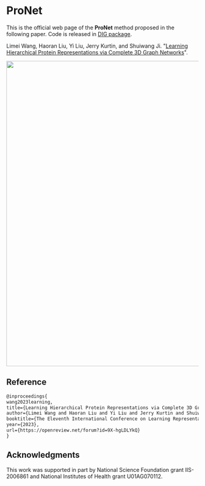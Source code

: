 # ProNet

This is the official web page of the **ProNet** method proposed in the following paper. Code is released in [DIG package](https://github.com/divelab/DIG/tree/dig-stable/dig/threedgraph/method/pronet).

Limei Wang, Haoran Liu, Yi Liu, Jerry Kurtin, and Shuiwang Ji. "[Learning Hierarchical Protein Representations via Complete 3D Graph Networks](https://openreview.net/forum?id=9X-hgLDLYkQ)".

<p align="center">
<img src="https://github.com/divelab/AIRS/blob/main/OpenProt/ProNet/assets/pronet.png" width="800" class="center" alt=""/>
    <br/>
</p>

## Reference
```latex
@inproceedings{
wang2023learning,
title={Learning Hierarchical Protein Representations via Complete 3D Graph Networks},
author={Limei Wang and Haoran Liu and Yi Liu and Jerry Kurtin and Shuiwang Ji},
booktitle={The Eleventh International Conference on Learning Representations },
year={2023},
url={https://openreview.net/forum?id=9X-hgLDLYkQ}
}
```

## Acknowledgments
This work was supported in part by National Science Foundation grant IIS-2006861 and National Institutes of Health grant U01AG070112.